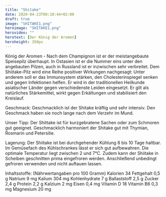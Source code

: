 ```yaml
---
title: "Shitake"
date: 2020-04-23T08:10:44+02:00
draft: true
image: "SHITAKE1.png"
heroimage: "SHITAKE1.png"
herovideo: ""
herotext: [Der König der Aromen]
heroheight: 350px
---
```

 König der Aromen -
Nach dem Champignon ist er der meistangebaute Speisepilz überhaupt. In Ostasien ist er die Nummer eins unter den angebauten Pilzen, auch in Russland ist er inzwischen sehr verbreitet.
Dem Shiitake-Pilz wird eine Reihe positiver Wirkungen nachgesagt: Unter anderem soll er das Immunsystem stärken, den Cholesterinspiegel senken und gegen Infektionen helfen. Er wird in der traditionellen Heilkunde asiatischer Länder gegen verschiedenste Leiden eingesetzt.
Er gilt als natürliches Stärkemittel, wirkt gegen Erkältungen und stabilisiert den Kreislauf.

 Geschmack:
 Geschmacklich ist der Shitake kräftig und sehr intensiv. Den Geschmack haben sie noch lange nach dem Verzehr im Mund.

 Unser Tipp:
 Der Shittake ist für kurzgebratene Sachen oder zum Schmoren gut geeignet.
 Geschmacklich harmoniert der Shitake gut mit Thymian, Rosmarin und Petersilie.

 Lagerung:
 Der Shiitake ist bei durchgehender Kühlung 8 bis 10 Tage haltbar. Im Gemüsefach des Kühlschrankes lässt er sich gut aufbewahren. Die optimale Temperatur liegt zwischen 2 und 7°C. Zudem kann der Shiitake in Scheiben geschnitten prima eingefroren werden. Anschließend unbedingt gefroren verwenden und nicht auftauen lassen.

Inhaltsstoffe: (Nährwertangaben pro 100 Gramm)
Kalorien 34
Fettgehalt 0,5 g
Natrium 9 mg
Kalium 304 mg
Kohlenhydrate 7 g
Ballaststoff 2,5 g
Zucker 2,4 g
Protein 2,2 g
Kalzium	2 mg
Eisen	0,4 mg
Vitamin D	18
Vitamin B6	0,3 mg
Magnesium	20 mg		
